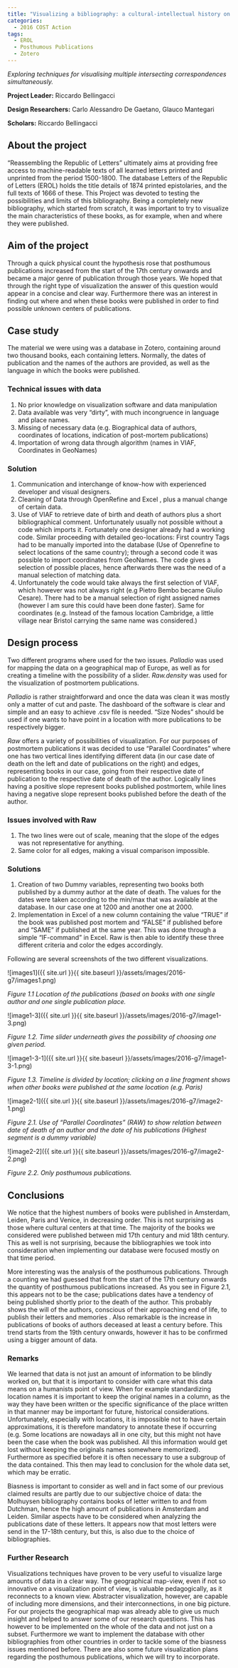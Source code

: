 ```yaml
---
title: "Visualizing a bibliography: a cultural-intellectual history on the basis of printed epistolaries (1500-1800)"
categories:
  - 2016 COST Action
tags:
  - EROL
  - Posthumous Publications
  - Zotero
---
```


*Exploring techniques for visualising multiple intersecting correspondences simultaneously.*

**Project Leader:** Riccardo Bellingacci

**Design Researchers:** Carlo Alessandro De Gaetano, Glauco Mantegari

**Scholars:** Riccardo Bellingacci

## About the project

“Reassembling the Republic of Letters” ultimately aims at providing free access to machine-readable texts of all learned letters printed and unprinted from the period 1500-1800. The database Letters of the Republic of Letters (EROL) holds the title details of 1874 printed epistolaries, and the full texts of 1666 of these. This Project was devoted to testing the possibilities and limits of this bibliography.  Being a completely new bibliography, which started from scratch, it was important to try to visualize the main characteristics of these books, as for example, when and where they were published.

## Aim of the project

Through a quick physical count the hypothesis rose that posthumous publications increased from the start of the 17th century onwards and became a major genre of publication through those years. We hoped that through the right type of visualization the answer of this question would appear in a concise and clear way. Furthermore there was an interest in finding out where and when these books were published in order to find possible unknown centers of publications.

## Case study

The material we were using was a database in Zotero, containing around two thousand books, each containing letters. Normally, the dates of publication and the names of the authors are provided, as well as the language in which the books were published.

### Technical issues with data

1. No prior knowledge on visualization software and data manipulation
2. Data available was very “dirty”, with much incongruence in language and place names.
3. Missing of necessary data (e.g.  Biographical data of authors, coordinates of  locations, indication of post-mortem publications)
4. Importation of wrong data through algorithm (names in VIAF, Coordinates in GeoNames)

### Solution

1. Communication and interchange of know-how with experienced developer and visual designers.
2. Cleaning of Data through OpenRefine and Excel , plus a manual change of certain data.
3. Use of VIAF to retrieve date of birth and death of authors plus a short bibliographical comment. Unfortunately usually not possible without a code which imports it. Fortunately one designer already had a working code. Similar proceeding with detailed geo-locations: First country Tags had to be manually imported into the database (Use of Openrefine to select locations of the same country); through a second code it was possible to import coordinates from GeoNames. The code gives a selection of possible places, hence afterwards there was the need of a manual selection of matching data.
4. Unfortunately the code would take always the first selection of VIAF, which however was not always right (e.g Pietro Bembo became Giulio Cesare). There had to be a manual selection of right assigned names (however I am sure this could have been done faster). Same for coordinates (e.g. Instead of the famous location Cambridge, a little village near Bristol carrying the same name was considered.)

## Design process

Two different programs where used for the two issues. *Palladio* was used for mapping the data on a geographical map of Europe, as well as for creating a timeline with the possibility of a slider. *Raw.density* was used for the visualization of postmortem publications.

*Palladio* is rather straightforward and once the data was clean it was mostly only a matter of cut and paste. The dashboard of the software is clear and simple and an easy to achieve .csv file is needed. “Size Nodes” should be used if one wants to have point in a location with more publications to be respectively bigger.

*Raw* offers a variety of possibilities of visualization. For our purposes of postmortem publications it was decided to use “Parallel Coordinates” where one has two vertical lines identifying different data (in our case date of death on the left and date of publications on the right) and edges, representing books in our case, going from their respective date of publication to the respective date of death of the author.
Logically lines having a positive slope represent books published postmortem, while lines having a negative slope represent books published before the death of the author.

### Issues involved with Raw 	

1. The two lines were out of scale, meaning that the slope of the edges was not representative for anything.
2. Same color for all edges, making a visual comparison impossible.

### Solutions

1. Creation of two Dummy variables, representing two books both published by a dummy author at the date of death. The values for the dates were taken according to the min/max that was available at the database. In our case one at 1200 and another one at 2000.
2. Implementation in Excel of a new column containing the value “TRUE” if the book was published post mortem and “FALSE” if published before and “SAME” if published at the same year.  This was done through a simple “IF-command” in Excel. Raw is then able to identify these three different criteria and color the edges accordingly.

Following are several screenshots of the two different visualizations.

![images1]({{ site.url }}{{ site.baseurl }}/assets/images/2016-g7/images1.png)

*Figure 1.1 Location of the publications (based on books with one single author and one single publication place.*


![image1-3]({{ site.url }}{{ site.baseurl }}/assets/images/2016-g7/image1-3.png)

*Figure 1.2. Time slider underneath gives the possibility of choosing one given period.*


![image1-3-1]({{ site.url }}{{ site.baseurl }}/assets/images/2016-g7/image1-3-1.png)

*Figure 1.3. Timeline is divided by location; clicking on a line fragment shows when other books were published at the same location (e.g. Paris)*


![image2-1]({{ site.url }}{{ site.baseurl }}/assets/images/2016-g7/image2-1.png)

*Figure 2.1. Use of “Parallel Coordinates” (RAW) to show relation between date of death of an author and the date of his publications (Highest segment is a dummy variable)*


![image2-2]({{ site.url }}{{ site.baseurl }}/assets/images/2016-g7/image2-2.png)

*Figure 2.2. Only posthumous publications.*

## Conclusions

We notice that the highest numbers of books were published in Amsterdam, Leiden, Paris and Venice, in decreasing order. This is not surprising as those where cultural centers at that time.
The majority of the books we considered were published between mid 17th century and mid 18th century. This as well is not surprising, because the bibliographies we took into consideration when implementing our database were focused mostly on that time period.

More interesting was the analysis of the posthumous publications. Through a counting we had guessed that from the start of the 17th century onwards the quantity of posthumous publications increased. As you see in Figure 2.1, this appears not to be the case; publications dates have a tendency of being published shortly prior to the death of the author. This probably shows the will of the authors, conscious of their approaching end of life, to publish their letters and memories .
Also remarkable is the increase in publications of books of authors deceased at least a century before. This trend starts from the 19th century onwards, however it has to be confirmed using a bigger amount of data.

### Remarks

We learned that data is not just an amount of information to be blindly worked on, but that it is important to consider with care what this data means on a humanists point of view. When for example standardizing location names it is important to keep the original names in a column, as the way they have been written or the specific significance of the place written in that manner may be important for future, historical considerations.
Unfortunately, especially with locations, it is impossible not to have certain approximations, it is therefore mandatory to annotate these if occurring (e.g. Some locations are nowadays all in one city, but this might not have been the case when the book was published. All this information would get lost without keeping the originals names somewhere memorized).
Furthermore as specified before it is often necessary to use a subgroup of the data contained. This then may lead to conclusion for the whole data set, which may be erratic.

Biasness is important to consider as well and in fact some of our previous claimed results are partly due to our subjective choice of data: the Molhuysen bibliography contains books of letter written to and from Dutchman, hence the high amount of publications in Amsterdam and Leiden. Similar aspects have to be considered when analyzing the publications date of these letters. It appears now that most letters were send in the 17-18th century, but this, is also due to the choice of bibliographies.

### Further Research

Visualizations techniques have proven to be very useful to visualize large amounts of data in a clear way. The geographical map-view, even if not so innovative on a visualization point of view, is valuable pedagogically, as it reconnects to a known view. Abstracter visualization, however, are capable of including more dimensions, and their interconnections, in one big picture.
For our projects the geographical map was already able to give us much insight and helped to answer some of our research questions. This has however to be implemented on the whole of the data and not just on a subset. Furthermore we want to implement the database with other bibliographies from other countries in order to tackle some of the biasness issues mentioned before. There are also some future visualization plans regarding the posthumous publications, which we will try to incorporate.
